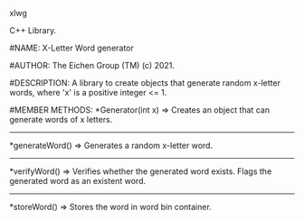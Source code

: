 xlwg

C++ Library.

#NAME:
X-Letter Word generator

#AUTHOR:
The Eichen Group (TM) (c) 2021.

#DESCRIPTION:
A library to create objects that generate random x-letter words, where 'x' is a positive integer <= 1.

#MEMBER METHODS:
  *Generator(int x) =>  Creates an object that can generate words of x letters.
  ***
  *generateWord()   =>  Generates a random x-letter word.
  ***
  *verifyWord()     =>  Verifies whether the generated word exists. Flags the generated word as an existent word.
  ***
  *storeWord()      =>  Stores the word in word bin container.
